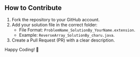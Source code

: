 ## How to Contribute

1. Fork the repository to your GitHub account.
2. Add your solution file in the correct folder:
   - File Format: `ProblemName_SolutionBy_YourName.extension`.
   - Example: `ReverseArray_SolutionBy_charu.java`.
3. Create a Pull Request (PR) with a clear description.

Happy Coding! 🎉
